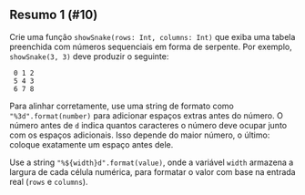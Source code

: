 ## Resumo 1 (#10)

Crie uma função `showSnake(rows: Int, columns: Int)` que exiba uma tabela preenchida com números sequenciais em forma de serpente. Por exemplo, `showSnake(3, 3)` deve produzir o seguinte:

```text
 0 1 2
 5 4 3
 6 7 8
```

Para alinhar corretamente, use uma string de formato como `"%3d".format(number)` para adicionar espaços extras antes do número. O número antes de `d` indica quantos caracteres o número deve ocupar junto com os espaços adicionais. Isso depende do maior número, o último: coloque exatamente um espaço antes dele.

<div class="hint">

Use a string `"%${width}d".format(value)`, onde a variável `width` armazena a largura de cada célula numérica, para formatar o valor com base na entrada real (`rows` e `columns`).

</div>